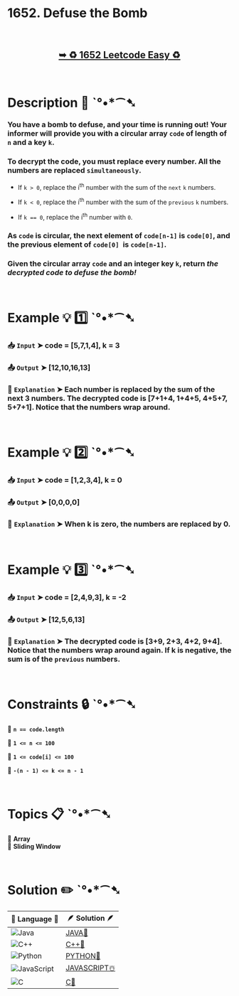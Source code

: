 # 1652. Defuse the Bomb

</br>

<h2 align="center"> 

<a href="https://leetcode.com/problems/defuse-the-bomb/description/?envType=daily-question&envId=2024-11-18"><strong>➥ ♻️ 1652 Leetcode Easy ♻️ </strong></a>
</h2>

</br>

# Description 📜 ˋ°•*⁀➷

### You have a bomb to defuse, and your time is running out! Your informer will provide you with a circular array `code` of length of `n` and a key `k`.

### To decrypt the code, you must replace every number. All the numbers are replaced `simultaneously`.

- If `k > 0`, replace the i<sup>th</sup> number with the sum of the `next` `k` numbers.

- If `k < 0`, replace the i<sup>th</sup> number with the sum of the `previous` `k` numbers.

- If `k == 0`, replace the i<sup>th</sup> number with `0`.

### As `code` is circular, the next element of `code[n-1]` is `code[0]`, and the previous element of `code[0] `is `code[n-1]`.

### Given the circular array `code` and an integer key `k`, return *the decrypted code to defuse the bomb!*

</br>

# Example 💡 1️⃣ ˋ°•*⁀➷

  ### 📥 `Input`  ➤ code = [5,7,1,4], k = 3

  ### 📤 `Output`  ➤  [12,10,16,13]

  ### 🔦 `Explanation`  ➤ Each number is replaced by the sum of the next 3 numbers. The decrypted code is [7+1+4, 1+4+5, 4+5+7, 5+7+1]. Notice that the numbers wrap around.

</br>

# Example 💡 2️⃣ ˋ°•*⁀➷

  ### 📥 `Input` ➤ code = [1,2,3,4], k = 0

  ### 📤 `Output`  ➤ [0,0,0,0]

  ### 🔦 `Explanation` ➤ When k is zero, the numbers are replaced by 0.

</br>

# Example 💡 3️⃣ ˋ°•*⁀➷

  ### 📥 `Input` ➤ code = [2,4,9,3], k = -2

  ### 📤 `Output`  ➤ [12,5,6,13]

  ### 🔦 `Explanation`  ➤ The decrypted code is [3+9, 2+3, 4+2, 9+4]. Notice that the numbers wrap around again. If k is negative, the sum is of the `previous` numbers.

</br>

# Constraints 🔒 ˋ°•*⁀➷

🔹 **`n == code.length`** </br>

🔹 **`1 <= n <= 100`** </br>

🔹 **`1 <= code[i] <= 100`** </br>

🔹 **`-(n - 1) <= k <= n - 1`** </br>

</br>

# Topics 📋 ˋ°•*⁀➷

🔸 **Array**  </br>
🔸 **Sliding Window**  </br>

</br>

# Solution ✏️ ˋ°•*⁀➷

| 📒 Language 📒  | 🪶 Solution 🪶 |
| ------------- | ------------- |
|  ![Java](https://img.shields.io/badge/java-%23ED8B00.svg?style=for-the-badge&logo=openjdk&logoColor=white)  | [JAVA🍁]() |
|  ![C++](https://img.shields.io/badge/c++-%2300599C.svg?style=for-the-badge&logo=c%2B%2B&logoColor=white)  | [C++🎲]()  |
|  ![Python](https://img.shields.io/badge/python-3670A0?style=for-the-badge&logo=python&logoColor=ffdd54)    | [PYTHON🍰]() |
| ![JavaScript](https://img.shields.io/badge/javascript-%23323330.svg?style=for-the-badge&logo=javascript&logoColor=%23F7DF1E)   | [JAVASCRIPT☃️]() |
|   ![C](https://img.shields.io/badge/c-%2300599C.svg?style=for-the-badge&logo=c&logoColor=white)   | [C💖]()  |

